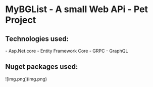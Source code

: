 # MyBGList - A small Web APi - Pet Project

<h2>Technologies used:</h2>
 - Asp.Net.core
 - Entity Framework Core
 - GRPC
 - GraphQL

<h2>Nuget packages used:</h2>
![img.png](img.png)